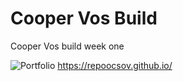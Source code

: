 # Cooper Vos Build
Cooper Vos build week one

![Portfolio](https://repoocsov.github.io/)
https://repoocsov.github.io/
